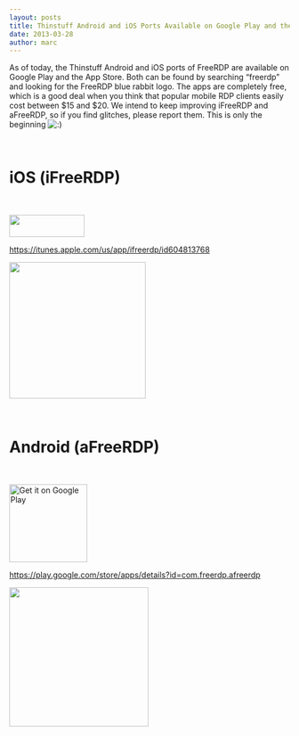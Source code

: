 ```yaml
---
layout: posts
title: Thinstuff Android and iOS Ports Available on Google Play and the App Store
date: 2013-03-28 
author: marc
---
```


<p>As of today, the Thinstuff Android and iOS ports of FreeRDP are available on Google Play and the App Store. Both can be found by searching &#8220;freerdp&#8221; and looking for the FreeRDP blue rabbit logo. The apps are completely free, which is a good deal when you think that popular mobile RDP clients easily cost between $15 and $20. We intend to keep improving iFreeRDP and aFreeRDP, so if you find glitches, please report them. This is only the beginning <img src='http://www.freerdp.com/img/icon_smile.gif' alt=':)' class='wp-smiley' /> </p>
<p>&nbsp;</p>
<h1>iOS (iFreeRDP)</h1>
<p>&nbsp;</p>
<p><a href="https://itunes.apple.com/us/app/ifreerdp/id604813768" onclick="javascript:_gaq.push(['_trackEvent','outbound-article','http://itunes.apple.com']);"><img class="alignnone size-full wp-image-148" title="Available_on_the_App_Store_Badge_US-UK_135x40" src="http://www.freerdp.com/img/Available_on_the_App_Store_Badge_US-UK_135x40.png" alt="" width="135" height="40" /></a></p>
<p><a href="https://itunes.apple.com/us/app/ifreerdp/id604813768" onclick="javascript:_gaq.push(['_trackEvent','outbound-article','http://itunes.apple.com']);">https://itunes.apple.com/us/app/ifreerdp/id604813768</a></p>
<p><a href="https://itunes.apple.com/us/app/ifreerdp/id604813768" onclick="javascript:_gaq.push(['_trackEvent','outbound-article','http://itunes.apple.com']);"><img class="alignnone size-full wp-image-146" title="iFreeRDP-qr" src="http://www.freerdp.com/img/iFreeRDP-qr.png" alt="" width="245" height="245" /></a></p>
<p>&nbsp;</p>
<h1>Android (aFreeRDP)</h1>
<p>&nbsp;</p>
<p>
<a href="https://play.google.com/store/apps/details?id=com.freerdp.afreerdp&utm_source=global_co&utm_medium=prtnr&utm_content=Mar2515&utm_campaign=PartBadge&pcampaignid=MKT-Other-global-all-co-prtnr-py-PartBadge-Mar2515-1"><img alt="Get it on Google Play" src="https://play.google.com/intl/en_us/badges/images/generic/en-play-badge.png" style="width:140px;" />
</a></p>
<p><a href="https://play.google.com/store/apps/details?id=com.freerdp.afreerdp" onclick="javascript:_gaq.push(['_trackEvent','outbound-article','http://play.google.com']);">https://play.google.com/store/apps/details?id=com.freerdp.afreerdp</a></p>
<p><a href="https://play.google.com/store/apps/details?id=com.freerdp.afreerdp" onclick="javascript:_gaq.push(['_trackEvent','outbound-article','http://play.google.com']);"><img class="alignnone size-full wp-image-147" title="aFreeRDP-qr" src="http://www.freerdp.com/img/aFreeRDP-qr.png" alt="" width="250" height="250" /></a></p>
